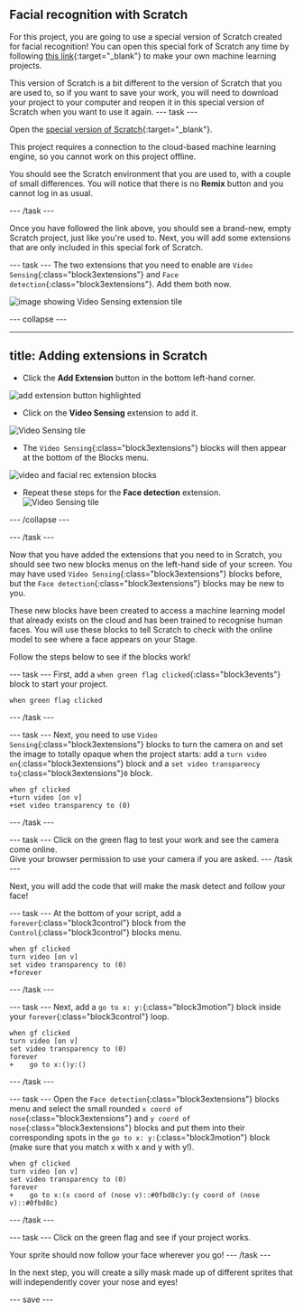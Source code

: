 ## Facial recognition with Scratch

For this project, you are going to use a special version of Scratch created for facial recognition! You can open this special fork of Scratch any time by following [this link](https://machinelearningforkids.co.uk/scratch3/){:target="_blank"} to make your own machine learning projects.


This version of Scratch is a bit different to the version of Scratch that you are used to, so if you want to save your work, you will need to download your project to your computer and reopen it in this special version of Scratch when you want to use it again.
--- task ---

Open the [special version of Scratch](https://machinelearningforkids.co.uk/scratch3/){:target="_blank"}.
 
This project requires a connection to the cloud-based machine learning engine, so you cannot work on this project offline.

You should see the Scratch environment that you are used to, with a couple of small differences. You will notice that there is no **Remix** button and you cannot log in as usual. 

--- /task ---

Once you have followed the link above, you should see a brand-new, empty Scratch project, just like you're used to. Next, you will add some extensions that are only included in this special fork of Scratch.

--- task ---
The two extensions that you need to enable are `Video Sensing`{:class="block3extensions"} and `Face detection`{:class="block3extensions"}. Add them both now.

![image showing Video Sensing extension tile](images/vision-extensions.JPG)

--- collapse ---

--- 
title: Adding extensions in Scratch
---

+ Click the **Add Extension** button in the bottom left-hand corner.

![add extension button highlighted](images/add-extension-annotated.png)

+ Click on the **Video Sensing** extension to add it.

![Video Sensing tile](images/videosensing.JPG)

+ The `Video Sensing`{:class="block3extensions"} blocks will then appear at the bottom of the Blocks menu.

![video and facial rec extension blocks](images/video-face-blocks.JPG)

+ Repeat these steps for the **Face detection** extension.
![Video Sensing tile](images/facedetect.JPG)

--- /collapse ---

--- /task ---

Now that you have added the extensions that you need to in Scratch, you should see two new blocks menus on the left-hand side of your screen. You may have used `Video Sensing`{:class="block3extensions"} blocks before, but the `Face detection`{:class="block3extensions"} blocks may be new to you.

These new blocks have been created to access a machine learning model that already exists on the cloud and has been trained to recognise human faces. You will use these blocks to tell Scratch to check with the online model to see where a face appears on your Stage.

Follow the steps below to see if the blocks work!

--- task ---
First, add a `when green flag clicked`{:class="block3events"} block to start your project.
```blocks3
when green flag clicked
```
--- /task ---

--- task ---
Next, you need to use `Video Sensing`{:class="block3extensions"} blocks to turn the camera on and set the image to totally opaque when the project starts: add a `turn video on`{:class="block3extensions"} block and a `set video transparency to`{:class="block3extensions"}`0` block.
```blocks3
when gf clicked
+turn video [on v]
+set video transparency to (0)

```
--- /task ---

--- task ---
Click on the green flag to test your work and see the camera come online.  
Give your browser permission to use your camera if you are asked.
--- /task ---

Next, you will add the code that will make the mask detect and follow your face!

--- task ---
At the bottom of your script, add a `forever`{:class="block3control"} block from the `Control`{:class="block3control"} blocks menu. 
```blocks3
when gf clicked
turn video [on v]
set video transparency to (0)
+forever

```
--- /task ---

--- task ---
Next, add a `go to x: y:`{:class="block3motion"} block inside your `forever`{:class="block3control"} loop.
```blocks3
when gf clicked
turn video [on v]
set video transparency to (0)
forever
+    go to x:()y:()
```
--- /task ---

--- task ---
Open the `Face detection`{:class="block3extensions"} blocks menu and select the small rounded `x coord of nose`{:class="block3extensions"} and `y coord of nose`{:class="block3extensions"} blocks and put them into their corresponding spots in the `go to x: y:`{:class="block3motion"} block (make sure that you match x with x and y with y!).
``` blocks3
when gf clicked
turn video [on v]
set video transparency to (0)
forever
+    go to x:(x coord of (nose v)::#0fbd8c)y:(y coord of (nose v)::#0fbd8c)
```
--- /task ---

--- task ---
Click on the green flag and see if your project works.

Your sprite should now follow your face wherever you go!
--- /task ---

In the next step, you will create a silly mask made up of different sprites that will independently cover your nose and eyes!

--- save ---
